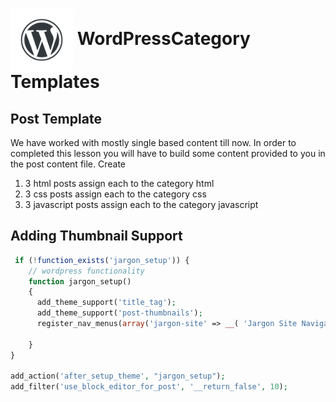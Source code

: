 # <img src="./assets/images/wordpress-water-mark.png" width="100" align="center"> WordPressCategory Templates

## Post Template

We have worked with mostly single based content till now. In order to completed this lesson you will have to build some content provided to you in the post content file.
Create

1. 3 html posts assign each to the category html
1. 3 css posts assign each to the category css
1. 3 javascript posts assign each to the category javascript

## Adding Thumbnail Support
```php
 if (!function_exists('jargon_setup')) {
    // wordpress functionality
    function jargon_setup()
    {
      add_theme_support('title_tag');
      add_theme_support('post-thumbnails');
      register_nav_menus(array('jargon-site' => __( 'Jargon Site Navigation' )));

    }
}

add_action('after_setup_theme', "jargon_setup");
add_filter('use_block_editor_for_post', '__return_false', 10);
```
